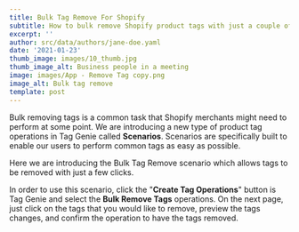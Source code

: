 ```yaml
---
title: Bulk Tag Remove For Shopify
subtitle: How to bulk remove Shopify product tags with just a couple of clicks
excerpt: ''
author: src/data/authors/jane-doe.yaml
date: '2021-01-23'
thumb_image: images/10_thumb.jpg
thumb_image_alt: Business people in a meeting
image: images/App - Remove Tag copy.png
image_alt: Bulk tag remove
template: post
---
```

Bulk removing tags is a common task that Shopify merchants might need to perform at some point. We are introducing a new type of product tag operations in Tag Genie called **Scenarios**. Scenarios are specifically built to enable our users to perform common tags as easy as possible.

Here we are introducing the Bulk Tag Remove scenario which allows tags to be removed with just a few clicks.

In order to use this scenario, click the "**Create Tag Operations**" button is Tag Genie and select the **Bulk Remove Tags** operations. On the next page, just click on the tags that you would like to remove, preview the tags changes, and confirm the operation to have the tags removed.

